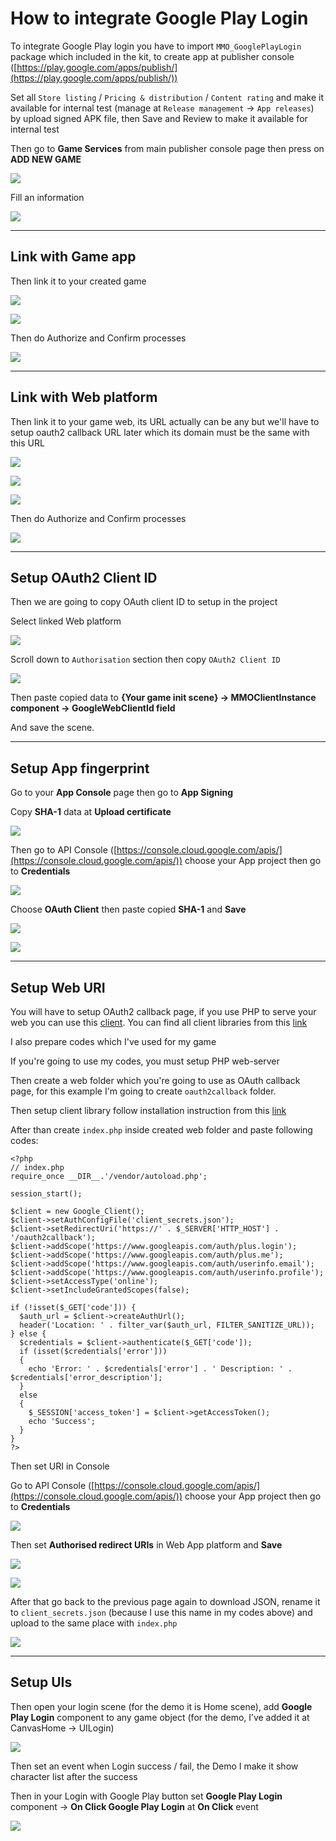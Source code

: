 # How to integrate Google Play Login

To integrate Google Play login you have to import `MMO_GooglePlayLogin` package which included in the kit, to create app at publisher console ([https://play.google.com/apps/publish/](https://play.google.com/apps/publish/))

Set all `Store listing` / `Pricing & distribution` / `Content rating` and make it available for internal test (manage at `Release management` -> `App releases`) by upload signed APK file, then Save and Review to make it available for internal test

Then go to **Game Services** from main publisher console page then press on **ADD NEW GAME**

![](../images/034/1.png)

Fill an information

![](../images/034/2.png)

* * *

## Link with Game app

Then link it to your created game

![](../images/034/3.png)

![](../images/034/4.png)

Then do Authorize and Confirm processes

![](../images/034/5.png)

* * *

## Link with Web platform

Then link it to your game web, its URL actually can be any but we'll have to setup oauth2 callback URL later which its domain must be the same with this URL

![](../images/034/16.png)

![](../images/034/17.png)

![](../images/034/18.png)

Then do Authorize and Confirm processes

![](../images/034/5.png)

* * *

## Setup OAuth2 Client ID

Then we are going to copy OAuth client ID to setup in the project

Select linked Web platform

![](../images/034/19.png)

Scroll down to `Authorisation` section then copy `OAuth2 Client ID`

![](../images/034/20.png)

Then paste copied data to **{Your game init scene} -> MMOClientInstance component -> GoogleWebClientId field**

And save the scene.

* * *

## Setup App fingerprint

Go to your **App Console** page then go to **App Signing**

Copy **SHA-1** data at **Upload certificate**

![](../images/034/10.png)

Then go to API Console ([https://console.cloud.google.com/apis/](https://console.cloud.google.com/apis/)) choose your App project then go to **Credentials**

![](../images/034/11.png)

Choose **OAuth Client** then paste copied **SHA-1** and **Save**

![](../images/034/12.png)

![](../images/034/13.png)

* * *

## Setup Web URI

You will have to setup OAuth2 callback page, if you use PHP to serve your web you can use this [client](https://github.com/googleapis/google-api-php-client). You can find all client libraries from this [link](https://developers.google.com/identity/protocols/OAuth2WebServer)

I also prepare codes which I've used for my game

If you're going to use my codes, you must setup PHP web-server 

Then create a web folder which you're going to use as OAuth callback page, for this example I'm going to create `oauth2callback` folder.

Then setup client library follow installation instruction from this [link](https://github.com/googleapis/google-api-php-client)

After than create `index.php` inside created web folder and paste following codes:

```
<?php
// index.php
require_once __DIR__.'/vendor/autoload.php';

session_start();

$client = new Google_Client();
$client->setAuthConfigFile('client_secrets.json');
$client->setRedirectUri('https://' . $_SERVER['HTTP_HOST'] . '/oauth2callback');
$client->addScope('https://www.googleapis.com/auth/plus.login');
$client->addScope('https://www.googleapis.com/auth/plus.me');
$client->addScope('https://www.googleapis.com/auth/userinfo.email');
$client->addScope('https://www.googleapis.com/auth/userinfo.profile');
$client->setAccessType('online');
$client->setIncludeGrantedScopes(false);

if (!isset($_GET['code'])) {
  $auth_url = $client->createAuthUrl();
  header('Location: ' . filter_var($auth_url, FILTER_SANITIZE_URL));
} else {
  $credentials = $client->authenticate($_GET['code']);
  if (isset($credentials['error']))
  {
    echo 'Error: ' . $credentials['error'] . ' Description: ' . $credentials['error_description'];
  }
  else
  {
    $_SESSION['access_token'] = $client->getAccessToken();
    echo 'Success';
  }
}
?>
```

Then set URI in Console

Go to API Console ([https://console.cloud.google.com/apis/](https://console.cloud.google.com/apis/)) choose your App project then go to **Credentials**

![](../images/034/11.png)

Then set **Authorised redirect URIs** in Web App platform and **Save**

![](../images/034/22.png)

![](../images/034/23.png)

After that go back to the previous page again to download JSON, rename it to `client_secrets.json` (because I use this name in my codes above) and upload to the same place with `index.php`

![](../images/034/24.png)

* * *

## Setup UIs

Then open your login scene (for the demo it is Home scene), add **Google Play Login** component to any game object (for the demo, I’ve added it at CanvasHome -> UILogin)

![](../images/034/14.png)

Then set an event when Login success / fail, the Demo I make it show character list after the success

Then in your Login with Google Play button set **Google Play Login** component -> **On Click Google Play Login** at **On Click** event

![](../images/034/15.png)
<!--stackedit_data:
eyJoaXN0b3J5IjpbMTcyNTc3MTAxN119
-->